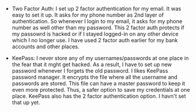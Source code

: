 * Two Factor Auth: I set up 2 factor authentication for my email. It was easy to set it up. It asks for my phone number as 2nd layer of authentication. So whenever I login to my email, it asks for my phone number as well other than my password. This 2 factor auth protects if my passowrd is hacked or if I stayed logged-in on any other device which I no longer use. I have used 2 factor auth earlier for my bank accounts and other places.

* KeePass: I never store any of my usernames/passwords at one place in the fear that it mght get hacked. As a result, I have to set up new password whenever I forgets the old password. I likes KeePass password manager. It encrypts the file where all the username and passwords are stored. This file can have a master password to keep it even more protected. Thus, a safer option to save my credentials at one place. KeePass also has the 2 factor authentication option. I havn't set that up yet.